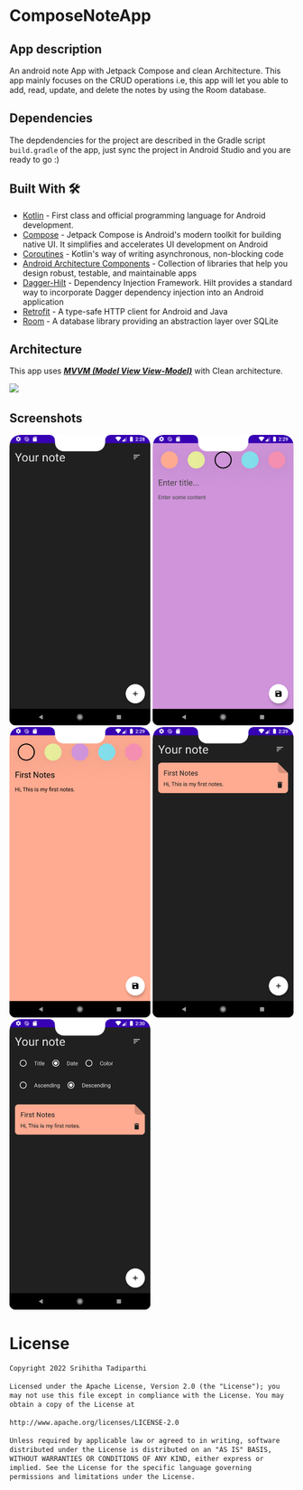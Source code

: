 # ComposeNoteApp

## App description

An android note App with Jetpack Compose and clean Architecture. This app mainly focuses on the CRUD operations i.e, this app will let you able to add, read, update, and delete the notes by using the Room database.

## Dependencies
The depdendencies for the project are described in the Gradle script `build.gradle` of the app, just sync the project in Android Studio and you are ready to go :)

## Built With 🛠
- [Kotlin](https://kotlinlang.org/) - First class and official programming language for Android development.
- [Compose](https://developer.android.com/jetpack/compose) - Jetpack Compose is Android's modern toolkit for building native UI. It simplifies and accelerates UI development on Android
- [Coroutines](https://kotlinlang.org/docs/reference/coroutines-overview.html) - Kotlin's way of writing asynchronous, non-blocking code
- [Android Architecture Components](https://developer.android.com/topic/libraries/architecture) - Collection of libraries that help you design robust, testable, and maintainable apps
- [Dagger-Hilt](https://developer.android.com/training/dependency-injection/hilt-android) - Dependency Injection Framework. Hilt provides a standard way to incorporate Dagger dependency injection into an Android application
- [Retrofit](https://square.github.io/retrofit/) - A type-safe HTTP client for Android and Java
- [Room](https://developer.android.com/topic/libraries/architecture/room) - A database library providing an abstraction layer over SQLite 

## Architecture
This app uses [***MVVM (Model View View-Model)***](https://developer.android.com/jetpack/docs/guide#recommended-app-arch) with Clean architecture.


![](https://developer.android.com/topic/libraries/architecture/images/final-architecture.png)

## Screenshots

<p float="middle">
    <img width="250px" src='https://github.com/Srihitha18798/ComposeNoteApp/blob/master/app/src/main/assets/a.png' />  
     <img width="250px" src='https://github.com/Srihitha18798/ComposeNoteApp/blob/master/app/src/main/assets/b.png' />    
    <img width="250px" src='https://github.com/Srihitha18798/ComposeNoteApp/blob/master/app/src/main/assets/c.png' />    
    <img width="250px" src='https://github.com/Srihitha18798/ComposeNoteApp/blob/master/app/src/main/assets/d.png' />    
    <img width="250px" src='https://github.com/Srihitha18798/ComposeNoteApp/blob/master/app/src/main/assets/e.png' />    
   
  
</p>



# License

    Copyright 2022 Srihitha Tadiparthi

    Licensed under the Apache License, Version 2.0 (the "License"); you may not use this file except in compliance with the License. You may obtain a copy of the License at

    http://www.apache.org/licenses/LICENSE-2.0

    Unless required by applicable law or agreed to in writing, software distributed under the License is distributed on an "AS IS" BASIS, WITHOUT WARRANTIES OR CONDITIONS OF ANY KIND, either express or implied. See the License for the specific language governing permissions and limitations under the License.


